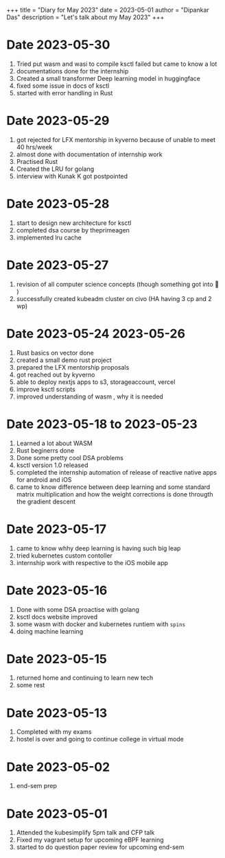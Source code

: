 +++
title = "Diary for May 2023"
date = 2023-05-01
author = "Dipankar Das"
description = "Let's talk about my May 2023"
+++

# Date 2023-05-30
1. Tried put wasm and wasi to compile ksctl failed but came to know a lot
2. documentations done for the internship
3. Created a small transformer Deep learning model in huggingface
4. fixed some issue in docs of ksctl
5. started with error handling in Rust

# Date 2023-05-29
1. got rejected for LFX mentorship in kyverno because of unable to meet 40 hrs/week
2. almost done with documentation of internship work
3. Practised Rust
4. Created the LRU for golang
5. interview with Kunak K got postpointed

# Date 2023-05-28
1. start to design new architecture for ksctl
2. completed dsa course by theprimeagen
3. implemented lru cache

# Date 2023-05-27
1. revision of all computer science concepts (though something got into 🧠 )
2. successfully created kubeadm cluster on civo (HA having 3 cp and 2 wp)

# Date 2023-05-24 2023-05-26
1. Rust basics on vector done
2. created a small demo rust project
3. prepared the LFX mentorship proposals
4. got reached out by kyverno
5. able to deploy nextjs apps to s3, storageaccount, vercel
6. improve ksctl scripts
7. improved understanding of wasm , why it is needed

# Date 2023-05-18 to 2023-05-23
1. Learned a lot about WASM
2. Rust beginerrs done
3. Done some pretty cool DSA problems
4. ksctl version 1.0 released
5. completed the internship automation of release of reactive native apps for android and iOS
6. came to know difference between deep learning and some standard matrix multiplication
and how the weight corrections is done througth the gradient descent

# Date 2023-05-17
1. came to know whhy deep learning is having such big leap
2. tried kubernetes custom contoller
3. internship work with respective to the iOS mobile app

# Date 2023-05-16
1. Done with some DSA proactise with golang
2. ksctl docs website improved
3. some wasm with docker and kubernetes runtiem with `spins`
4. doing machine learning

# Date 2023-05-15
1. returned home and continuing to learn new tech
2. some rest

# Date 2023-05-13
1. Completed with my exams
2. hostel is over and going to continue college in virtual mode

# Date 2023-05-02
1. end-sem prep

# Date 2023-05-01
1. Attended the kubesimplify 5pm talk and CFP talk
2. Fixed my vagrant setup for upcoming eBPF learning
3. started to do question paper review for upcoming end-sem

